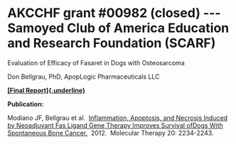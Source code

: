 
AKCCHF grant \#00982 (closed) ---  Samoyed Club of America Education and Research Foundation (SCARF)
===================================================================================================

Evaluation of Efficacy of Fasaret in Dogs with Osteosarcoma

Don Bellgrau, PhD, ApopLogic Pharmaceuticals LLC

[**[Final
Report]{.underline}**](http://www.samoyedhealthfoundation.com/research/current-research-studies/982%20EY2%20FINAL%20Summary.pdf)

**Publication:**

Modiano JF, Bellgrau et al.  [Inflammation, Apoptosis, and Necrosis
Induced by Neoadjuvant Fas Ligand Gene Therapy Improves Survival ofDogs
With Spontaneous Bone
Cancer.](http://www.ncbi.nlm.nih.gov/pmc/articles/PMC3519983/)  2012. 
Molecular Therapy 20: 2234-2243.

